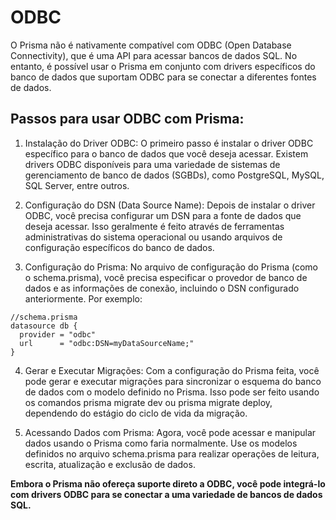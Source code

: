 # ODBC

O Prisma não é nativamente compatível com ODBC (Open Database Connectivity), que é uma API para acessar bancos de dados SQL. No entanto, é possível usar o Prisma em conjunto com drivers específicos do banco de dados que suportam ODBC para se conectar a diferentes fontes de dados.

## Passos para usar ODBC com Prisma:

1. Instalação do Driver ODBC: O primeiro passo é instalar o driver ODBC específico para o banco de dados que você deseja acessar. Existem drivers ODBC disponíveis para uma variedade de sistemas de gerenciamento de banco de dados (SGBDs), como PostgreSQL, MySQL, SQL Server, entre outros.

2. Configuração do DSN (Data Source Name): Depois de instalar o driver ODBC, você precisa configurar um DSN para a fonte de dados que deseja acessar. Isso geralmente é feito através de ferramentas administrativas do sistema operacional ou usando arquivos de configuração específicos do banco de dados.

3. Configuração do Prisma: No arquivo de configuração do Prisma (como o schema.prisma), você precisa especificar o provedor de banco de dados e as informações de conexão, incluindo o DSN configurado anteriormente. Por exemplo:

```
//schema.prisma
datasource db {
  provider = "odbc"
  url      = "odbc:DSN=myDataSourceName;"
}
```

4. Gerar e Executar Migrações: Com a configuração do Prisma feita, você pode gerar e executar migrações para sincronizar o esquema do banco de dados com o modelo definido no Prisma. Isso pode ser feito usando os comandos prisma migrate dev ou prisma migrate deploy, dependendo do estágio do ciclo de vida da migração.

5. Acessando Dados com Prisma: Agora, você pode acessar e manipular dados usando o Prisma como faria normalmente. Use os modelos definidos no arquivo schema.prisma para realizar operações de leitura, escrita, atualização e exclusão de dados.

**Embora o Prisma não ofereça suporte direto a ODBC, você pode integrá-lo com drivers ODBC para se conectar a uma variedade de bancos de dados SQL.**